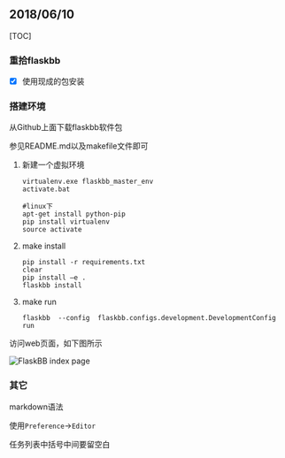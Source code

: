 ## 2018/06/10

[TOC]

### 重拾flaskbb

- [x] 使用现成的包安装

### 搭建环境

从Github上面下载flaskbb软件包

参见README.md以及makefile文件即可

1. 新建一个虚拟环境

   ```
   virtualenv.exe flaskbb_master_env
   activate.bat
   
   #linux下
   apt-get install python-pip
   pip install virtualenv
   source activate
   ```

2. make install

   ```
   pip install -r requirements.txt
   clear
   pip install –e .
   flaskbb install
   ```

3. make run

   ```
   flaskbb  --config  flaskbb.configs.development.DevelopmentConfig run
   ```

访问web页面，如下图所示

![FlaskBB index page](.\imgs\20180610_01.png)

### 其它

markdown语法

使用`Preference`->`Editor`

任务列表中括号中间要留空白


